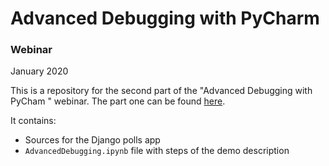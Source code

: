 # Advanced Debugging with PyCharm

### Webinar

January 2020

This is a repository for the second part of the "Advanced Debugging with PyCham
" webinar. The part one can be found [here](https://github.com/Elizaveta239/AdvancedDebugging).

It contains:

* Sources for the Django polls app
* `AdvancedDebugging.ipynb` file with steps of the demo description



```
 
```
